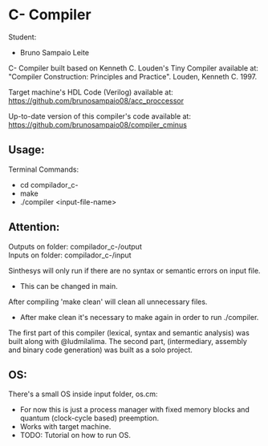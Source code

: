 # C- Compiler

Student:
- Bruno Sampaio Leite

C- Compiler built based on Kenneth C. Louden's Tiny Compiler available at: "Compiler Construction: Principles and Practice". Louden, Kenneth C. 1997.

Target machine's HDL Code (Verilog) available at: https://github.com/brunosampaio08/acc_proccessor

Up-to-date version of this compiler's code available at: https://github.com/brunosampaio08/compiler_cminus

## Usage:

Terminal Commands:
- cd compilador_c-
- make
- ./compiler \<input-file-name>

## Attention:

Outputs on folder: compilador_c-/output \
Inputs on folder: compilador_c-/input

Sinthesys will only run if there are no syntax or semantic errors on input file.
- This can be changed in main.

After compiling 'make clean' will clean all unnecessary files.
- After make clean it's necessary to make again in order to run ./compiler.

The first part of this compiler (lexical, syntax and semantic analysis) was built along with @ludmilalima. The second part, (intermediary, assembly and binary code generation) was built as a solo project.

## OS:

There's a small OS inside input folder, os.cm:
- For now this is just a process manager with fixed memory blocks and quantum (clock-cycle based) preemption.
- Works with target machine.
- TODO: Tutorial on how to run OS.
